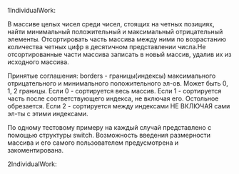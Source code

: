 1IndividualWork:

В массиве целых чисел среди чисел, стоящих на четных позициях,
найти минимальный положительный и максимальный отрицательный элементы.
Отсортировать часть массива между ними по возрастанию количества
четных цифр в десятичном представлении числа.Не отсортированные части массива записать
в новый массив, удалив их из исходного массива.

Принятые соглашения:
borders - границы(индексы) максимального отрицательного и минимального положительного эл-ов.
Может быть 0, 1, 2 границы.
Если 0 - сортируется весь массив.
Если 1 - сортируется часть после соответствующего индекса, не включая его. Остольное обрезается.
Если 2 - сортируется между индексами НЕ ВКЛЮЧАЯ сами эл-ты с этими индексами.

По одному тестовому примеру на каждый случай представлено с помощью структуры switch.
Возможность введения размерности массива и его самого пользователем предусмотрена и закоментирована.

2IndividualWork:

